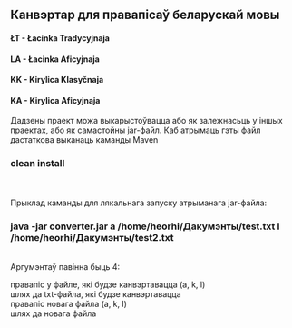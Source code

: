 ## Канвэртар для правапісаў беларускай мовы

#### ŁT - Łacinka Tradycyjnaja
#### LA - Łacinka Aficyjnaja
#### KK - Kirylica Klasyčnaja
#### KA - Kirylica Aficyjnaja

Дадзены праект можа выкарыстоўвацца або як залежнасьць у іншых праектах, або як самастойны jar-файл. Каб атрымаць гэты
файл дастаткова выканаць каманды Maven

### clean install

<br />
<br />
Прыклад каманды для лякальнага запуску атрыманага jar-файла:

### java -jar converter.jar a /home/heorhi/Дакумэнты/test.txt l /home/heorhi/Дакумэнты/test2.txt
<br />
Аргумэнтаў павінна быць 4:

правапіс у файле, які будзе канвэртавацца (a, k, l)<br />
шлях да txt-файла, які будзе канвэртавацца<br />
правапіс новага файла (a, k, l)<br />
шлях да новага файла

